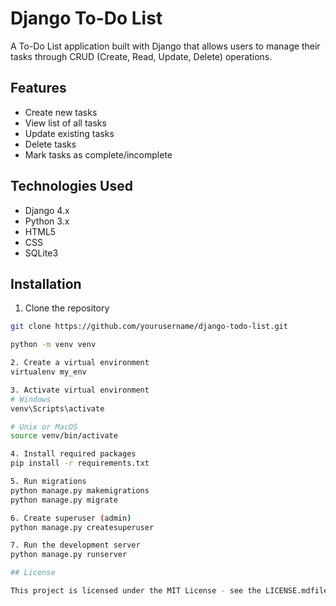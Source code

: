 # Django To-Do List

A To-Do List application built with Django that allows users to manage their tasks through CRUD (Create, Read, Update, Delete) operations.

## Features

- Create new tasks
- View list of all tasks
- Update existing tasks
- Delete tasks
- Mark tasks as complete/incomplete

## Technologies Used

- Django 4.x
- Python 3.x
- HTML5
- CSS
- SQLite3

## Installation

1. Clone the repository
```bash
git clone https://github.com/yourusername/django-todo-list.git

python -m venv venv

2. Create a virtual environment
virtualenv my_env

3. Activate virtual environment
# Windows
venv\Scripts\activate

# Unix or MacOS
source venv/bin/activate

4. Install required packages
pip install -r requirements.txt

5. Run migrations
python manage.py makemigrations
python manage.py migrate

6. Create superuser (admin)
python manage.py createsuperuser

7. Run the development server
python manage.py runserver

## License

This project is licensed under the MIT License - see the LICENSE.mdfile for details.

